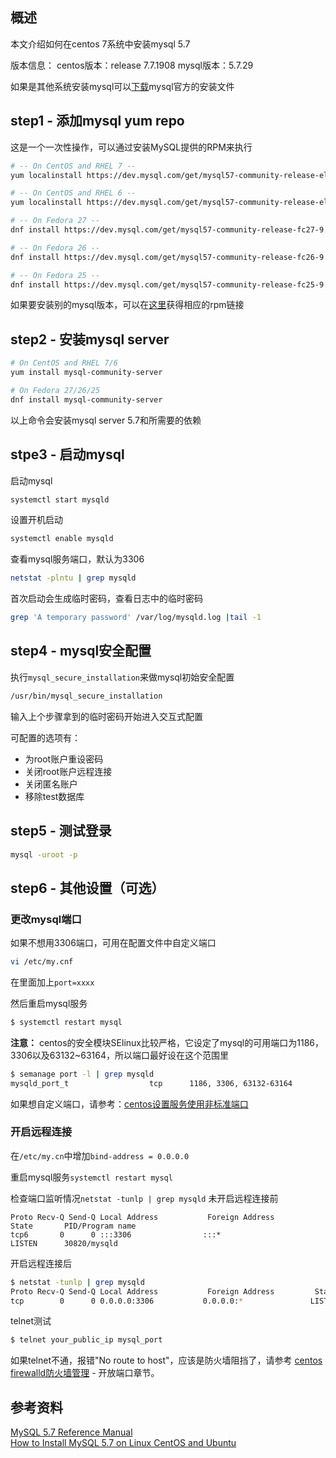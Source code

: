 [//title]:(centos安装mysql5.7)
[//englishTitle]:(how-to-install-mysql-57-on-linux-centos)
[//category]:(linux,centos,mysql)
[//tags]:(linux,centos,mysql)
[//createTime]:(2020-03-21)
[//updateTime]:(2020-04-02)

## 概述
本文介绍如何在centos 7系统中安装mysql 5.7  

版本信息：
centos版本：release 7.7.1908
mysql版本：5.7.29  

如果是其他系统安装mysql可以[下载](https://dev.mysql.com/downloads/mysql/5.7.html#downloads)mysql官方的安装文件  

## step1 - 添加mysql yum repo
这是一个一次性操作，可以通过安装MySQL提供的RPM来执行  
``` bash 
# -- On CentOS and RHEL 7 -- 
yum localinstall https://dev.mysql.com/get/mysql57-community-release-el7-9.noarch.rpm

# -- On CentOS and RHEL 6 -- 
yum localinstall https://dev.mysql.com/get/mysql57-community-release-el6-9.noarch.rpm

# -- On Fedora 27 -- 
dnf install https://dev.mysql.com/get/mysql57-community-release-fc27-9.noarch.rpm

# -- On Fedora 26 -- 
dnf install https://dev.mysql.com/get/mysql57-community-release-fc26-9.noarch.rpm

# -- On Fedora 25 -- 
dnf install https://dev.mysql.com/get/mysql57-community-release-fc25-9.noarch.rpm
```

如果要安装别的mysql版本，可以在[这里](https://dev.mysql.com/downloads/mysql/)获得相应的rpm链接  

## step2 - 安装mysql server
``` bash
# On CentOS and RHEL 7/6
yum install mysql-community-server

# On Fedora 27/26/25
dnf install mysql-community-server
```

以上命令会安装mysql server 5.7和所需要的依赖  

## stpe3 - 启动mysql
启动mysql  
``` bash  
systemctl start mysqld
```

设置开机启动  
``` bash
systemctl enable mysqld
```

查看mysql服务端口，默认为3306    
``` bash
netstat -plntu | grep mysqld
```

首次启动会生成临时密码，查看日志中的临时密码  
``` bash
grep 'A temporary password' /var/log/mysqld.log |tail -1
```

## step4 - mysql安全配置
执行`mysql_secure_installation`来做mysql初始安全配置    
``` bash
/usr/bin/mysql_secure_installation
```
输入上个步骤拿到的临时密码开始进入交互式配置  

可配置的选项有：

- 为root账户重设密码  
- 关闭root账户远程连接  
- 关闭匿名账户  
- 移除test数据库 

## step5 - 测试登录
``` bash
mysql -uroot -p
```

## step6 - 其他设置（可选）
### 更改mysql端口
如果不想用3306端口，可用在配置文件中自定义端口   
``` bash
vi /etc/my.cnf
```
在里面加上`port=xxxx`  

然后重启mysql服务
``` zsh
$ systemctl restart mysql
```

**注意：** centos的安全模块SElinux比较严格，它设定了mysql的可用端口为1186，3306以及63132~63164，所以端口最好设在这个范围里  
``` bash
$ semanage port -l | grep mysqld
mysqld_port_t                  tcp      1186, 3306, 63132-63164
```

如果想自定义端口，请参考：[centos设置服务使用非标准端口](https://liushiming.cn/2020/03/21/use-selinux-port-labeling-to-allow-services-to-use-non-standard-ports/)  

### 开启远程连接
在`/etc/my.cn`中增加`bind-address = 0.0.0.0`  

重启mysql服务`systemctl restart mysql`  

检查端口监听情况`netstat -tunlp | grep mysqld`
未开启远程连接前     
``` text
Proto Recv-Q Send-Q Local Address           Foreign Address         State       PID/Program name
tcp6       0      0 :::3306                :::*                    LISTEN      30820/mysqld
```

开启远程连接后  
``` bash
$ netstat -tunlp | grep mysqld
Proto Recv-Q Send-Q Local Address           Foreign Address         State       PID/Program name
tcp        0      0 0.0.0.0:3306           0.0.0.0:*               LISTEN      29714/mysqld
```

telnet测试  
``` bash
$ telnet your_public_ip mysql_port
```

如果telnet不通，报错"No route to host"，应该是防火墙阻挡了，请参考 [centos firewalld防火墙管理](https://liushiming.cn/2020/03/21/centos-firewalld-management) - 开放端口章节。 

## 参考资料
[MySQL 5.7 Reference Manual](https://dev.mysql.com/doc/refman/5.7/en/linux-installation-yum-repo.html)  
[How to Install MySQL 5.7 on Linux CentOS and Ubuntu](https://www.howtoforge.com/tutorial/how-to-install-mysql-57-on-linux-centos-and-ubuntu/)  
